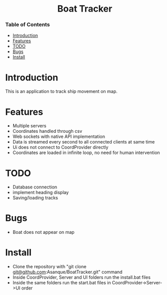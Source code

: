 <div align="center">
  
# Boat Tracker
  
</div>


### Table of Contents
- [Introduction](#introduction)
- [Features](#features)
- [TODO](#todo)
- [Bugs](#bugs)
- [Install](#install)


# Introduction

This is an application to track ship movement on map.


# Features

- Multiple servers
- Coordinates handled through csv
- Web sockets with native API implementation
- Data is streamed every second to all connected clients at same time
- Ui does not connect to CoordProvider directly
- Coordinates are loaded in infinite loop, no need for human intervention

# TODO

- Database connection
- implement heading display
- Saving/loading tracks

# Bugs

- Boat does not appear on map

# Install
- Clone the repository with "git clone git@github.com:Asanque/BoatTracker.git" command
- Inside CoordProvider, Server and UI folders run the install.bat files
- Inside the same folders run the start.bat files in CoordProvider->Server->UI order
